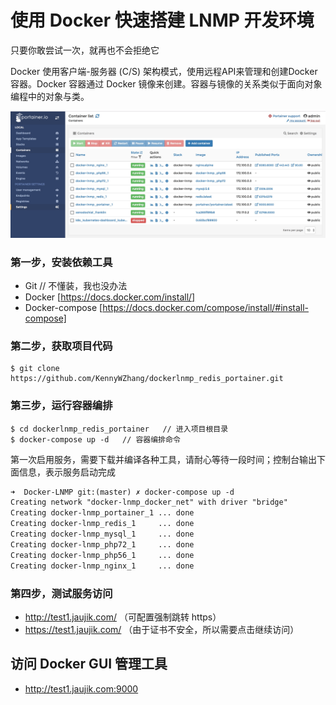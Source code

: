 # 使用 Docker 快速搭建 LNMP 开发环境 

只要你敢尝试一次，就再也不会拒绝它

Docker 使用客户端-服务器 (C/S) 架构模式，使用远程API来管理和创建Docker容器。Docker 容器通过 Docker 镜像来创建。容器与镜像的关系类似于面向对象编程中的对象与类。

![demo-portainer.jpg](demo-portainer.jpg)

### 第一步，安装依赖工具

- Git  // 不懂装，我也没办法
- Docker [https://docs.docker.com/install/]
- Docker-compose [https://docs.docker.com/compose/install/#install-compose]

### 第二步，获取项目代码

```
$ git clone https://github.com/KennyWZhang/dockerlnmp_redis_portainer.git
```
    
### 第三步，运行容器编排

```
$ cd dockerlnmp_redis_portainer   // 进入项目根目录
$ docker-compose up -d   // 容器编排命令
```

第一次启用服务，需要下载并编译各种工具，请耐心等待一段时间；控制台输出下面信息，表示服务启动完成

```markdown
➜  Docker-LNMP git:(master) ✗ docker-compose up -d
Creating network "docker-lnmp_docker_net" with driver "bridge"
Creating docker-lnmp_portainer_1 ... done
Creating docker-lnmp_redis_1     ... done
Creating docker-lnmp_mysql_1     ... done
Creating docker-lnmp_php72_1     ... done
Creating docker-lnmp_php56_1     ... done
Creating docker-lnmp_nginx_1     ... done
```

### 第四步，测试服务访问

- http://test1.jaujik.com/ （可配置强制跳转 https）
- https://test1.jaujik.com/  （由于证书不安全，所以需要点击继续访问）


## 访问 Docker GUI 管理工具

- http://test1.jaujik.com:9000

